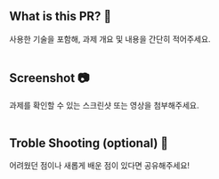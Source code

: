 ## What is this PR? 👀
사용한 기술을 포함해, 과제 개요 및 내용을 간단히 적어주세요.
<br><br/>
## Screenshot 📷
과제를 확인할 수 있는 스크린샷 또는 영상을 첨부해주세요.
<br><br/>
## Troble Shooting (optional) 📌
어려웠던 점이나 새롭게 배운 점이 있다면 공유해주세요!
